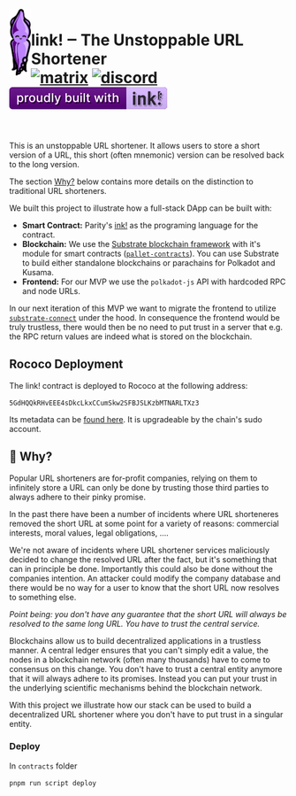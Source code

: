 <img src="./.images/ink-squid.svg" alt="Squink, the ink! mascot" align="left" height="120" />

# link! ‒ The Unstoppable URL Shortener<br/>[![matrix][k1]][k2] [![discord][l1]][l2] [![built-with-ink][i1]][i2]

<br clear="both"/>

[k1]: https://img.shields.io/badge/matrix-chat-brightgreen.svg?style=flat
[k2]: https://riot.im/app/#/room/#ink:matrix.parity.io
[l1]: https://img.shields.io/discord/722223075629727774?style=flat-square&label=discord
[l2]: https://discord.com/invite/wGUDt2p
[i1]: /.images/badge.svg
[i2]: https://github.com/paritytech/ink

This is an unstoppable URL shortener. It allows users to store a short version
of a URL, this short (often mnemonic) version can be resolved back to the long
version.

The section [Why?](#-why) below contains more details on the distinction to
traditional URL shorteners.

We built this project to illustrate how a full-stack DApp can be built with:

* __Smart Contract:__ Parity's [ink!](https://github.com/paritytech/ink) as the programing
  language for the contract.
* __Blockchain:__ We use the [Substrate blockchain framework](https://github.com/paritytech/substrate)
  with it's module for smart contracts ([`pallet-contracts`](https://github.com/paritytech/substrate/tree/master/frame/contracts)).
  You can use Substrate to build either standalone blockchains or parachains for Polkadot and Kusama.
* __Frontend:__ For our MVP we use the `polkadot-js` API with hardcoded RPC and node URLs.

In our next iteration of this MVP we want to migrate the frontend to utilize
[`substrate-connect`](https://github.com/paritytech/substrate-connect) under the hood.
In consequence the frontend would be truly trustless, there would then be no need to
put trust in a server that e.g. the RPC return values are indeed what is stored on
the blockchain.

## Rococo Deployment

The link! contract is deployed to Rococo at the following address:
```
5GdHQQkRHvEEE4sDkcLkxCCumSkw2SFBJSLKzbMTNARLTXz3
```
Its metadata can be [found here](./frontend/src/metadata.json). It is upgradeable by the
chain's sudo account.

## 🤔 Why?

Popular URL shorteners are for-profit companies, relying on them to
infinitely store a URL can only be done by trusting those third parties
to always adhere to their pinky promise.

In the past there have been a number of incidents where URL shorteneres
removed the short URL at some point for a variety of reasons: commercial
interests, moral values, legal obligations, ….

We're not aware of incidents where URL shortener services maliciously
decided to change the resolved URL after the fact, but it's something
that can in principle be done.
Importantly this could also be done without the companies intention.
An attacker could modify the company database and there would be no way
for a user to know that the short URL now resolves to something else.

_Point being: you don't have any guarantee that the short URL will always
be resolved to the same long URL. You have to trust the central service._

Blockchains allow us to build decentralized applications in a trustless
manner. A central ledger ensures that you can't simply edit a value,
the nodes in a blockchain network (often many thousands) have to come to
consensus on this change. You don't have to trust a central entity anymore
that it will always adhere to its promises. Instead you can put your trust
in the underlying scientific mechanisms behind the blockchain network.

With this project we illustrate how our stack can be used
to build a decentralized URL shortener where you don't have to put
trust in a singular entity.


### Deploy

In `contracts` folder
```sh
pnpm run script deploy
```